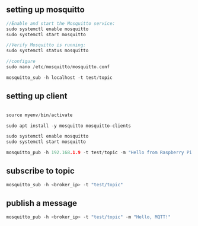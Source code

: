 ## setting up mosquitto 
```cpp
//Enable and start the Mosquitto service:
sudo systemctl enable mosquitto
sudo systemctl start mosquitto

//Verify Mosquitto is running:
sudo systemctl status mosquitto

//configure 
sudo nano /etc/mosquitto/mosquitto.conf

mosquitto_sub -h localhost -t test/topic 

```

## setting up client 
``` cpp 

source myenv/bin/activate

sudo apt install -y mosquitto mosquitto-clients

sudo systemctl enable mosquitto
sudo systemctl start mosquitto

mosquitto_pub -h 192.168.1.9 -t test/topic -m "Hello from Raspberry Pi!"

```

## subscribe to topic 
``` cpp
mosquitto_sub -h <broker_ip> -t "test/topic"
```

## publish a message 
``` cpp 
mosquitto_pub -h <broker_ip> -t "test/topic" -m "Hello, MQTT!"
```

